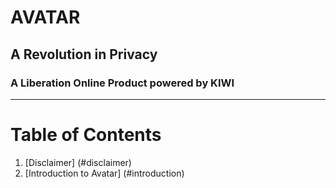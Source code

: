 # AVATAR
## A Revolution in Privacy
### A Liberation Online Product powered by KIWI

----
# Table of Contents
1. [Disclaimer] (#disclaimer)
2. [Introduction to Avatar] (#introduction)
